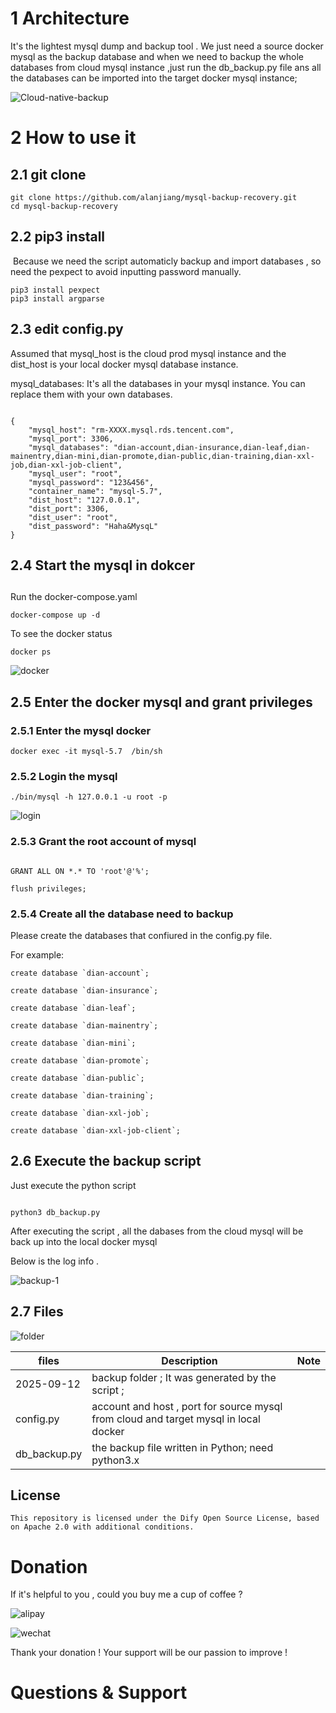 # 1 Architecture 



   It's the lightest  mysql dump and backup tool .  We just need a source docker mysql as the backup database and when we need to backup the whole databases from cloud mysql instance ,just run  the db_backup.py file ans all the databases can be imported into the target docker mysql instance;



  

![Cloud-native-backup](./images/Cloud-native-backup.jpg)





# 2  How to use it 

## 2.1 git clone 



```
git clone https://github.com/alanjiang/mysql-backup-recovery.git
cd mysql-backup-recovery

```



## 2.2  pip3 install 

​     Because we need the script automaticly backup and import databases , so need the pexpect to avoid inputting password manually. 

```
pip3 install pexpect  
pip3 install argparse
```



## 2.3  edit  config.py 



Assumed that mysql_host is the cloud prod mysql instance  and the dist_host is your local docker mysql database instance.

mysql_databases:  It's all the databases in your mysql instance. You can replace them with your own databases. 

```

{
    "mysql_host": "rm-XXXX.mysql.rds.tencent.com",
    "mysql_port": 3306,
    "mysql_databases": "dian-account,dian-insurance,dian-leaf,dian-mainentry,dian-mini,dian-promote,dian-public,dian-training,dian-xxl-job,dian-xxl-job-client",
    "mysql_user": "root",
    "mysql_password": "123&456",
    "container_name": "mysql-5.7",
    "dist_host": "127.0.0.1",
    "dist_port": 3306,
    "dist_user": "root",
    "dist_password": "Haha&MysqL"
}

```



## 2.4 Start the mysql in dokcer

##  

Run the docker-compose.yaml 

```
docker-compose up -d 
```

To see the docker status 

```
docker ps 
```

![docker](./images/docker.jpg)





## 2.5  Enter the docker mysql and grant privileges



### 2.5.1 Enter the mysql  docker 

```
docker exec -it mysql-5.7  /bin/sh  
```

### 2.5.2  Login the mysql 

```
./bin/mysql -h 127.0.0.1 -u root -p
```



![login](./images/login.jpg)





### 2.5.3  Grant the root account of mysql 

```

GRANT ALL ON *.* TO 'root'@'%';

flush privileges;

```

### 2.5.4  Create  all the database need to backup 

Please create the databases that confiured in the config.py file. 

For example: 

```
create database `dian-account`;

create database `dian-insurance`;

create database `dian-leaf`;

create database `dian-mainentry`;

create database `dian-mini`;

create database `dian-promote`;

create database `dian-public`;

create database `dian-training`;

create database `dian-xxl-job`;

create database `dian-xxl-job-client`;
```



## 2.6 Execute the backup script 

Just execute the python script 

```

python3 db_backup.py 

```

After executing the script , all the dabases from the cloud mysql will be back up into the local docker mysql 

Below is the log info .

![backup-1](./images/backup-1.jpg)



##    2.7  Files 



![folder](./images/folder.jpg)

   





| files        | Description                                                  | Note |
| ------------ | ------------------------------------------------------------ | ---- |
| 2025-09-12   | backup folder ; It was generated by the script ;             |      |
| config.py    | account and host , port for  source mysql from cloud and target mysql in local docker |      |
| db_backup.py | the backup file written in Python; need python3.x            |      |

 

## License

```
This repository is licensed under the Dify Open Source License, based on Apache 2.0 with additional conditions.

```

# 

# Donation



If it's helpful to you , could you buy me a cup of coffee ? 



![alipay](./images/alipay.jpg)



![wechat](./images/wechat.jpg)



  Thank your donation !  Your support will be our  passion to improve ! 

# Questions & Support 





